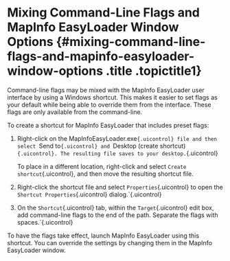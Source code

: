 Mixing Command-Line Flags and MapInfo EasyLoader Window Options {#mixing-command-line-flags-and-mapinfo-easyloader-window-options .title .topictitle1}
===============================================================

Command-line flags may be mixed with the MapInfo EasyLoader user interface by using a Windows shortcut. This makes it easier to set flags as your default while being able to override them from the interface. These flags are only available from the command-line.

To create a shortcut for MapInfo EasyLoader that includes preset flags:

1.  <span class="ph cmd">Right-click on the <span class="ph filepath">MapInfoEasyLoader.exe`{.uicontrol} file and then select `Send to`{.uicontrol} and `Desktop (create shortcut)`{.uicontrol}. The resulting file saves to your desktop.`{.uicontrol}
    

    To place in a different location, right-click and select `Create shortcut`{.uicontrol}, and then move the resulting shortcut file.

    

2.  <span class="ph cmd">Right-click the shortcut file and select `Properties`{.uicontrol} to open the `Shortcut Properties`{.uicontrol} dialog.`{.uicontrol}
3.  <span class="ph cmd">On the `Shortcut`{.uicontrol} tab, within the `Target`{.uicontrol} edit box, add command-line flags to the end of the path. Separate the flags with spaces.`{.uicontrol}

To have the flags take effect, launch MapInfo EasyLoader using this shortcut. You can override the settings by changing them in the MapInfo EasyLoader window.

